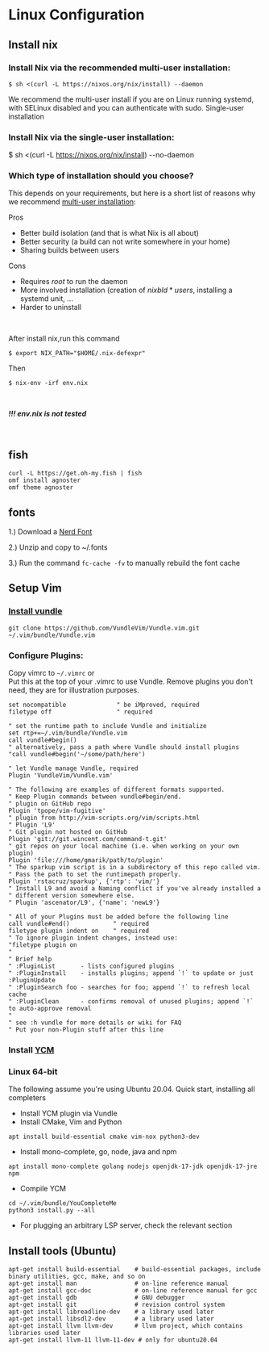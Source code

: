 # Linux  Configuration
## Install nix

### Install Nix via the recommended multi-user installation:

```
$ sh <(curl -L https://nixos.org/nix/install) --daemon
```

We recommend the multi-user install if you are on Linux running systemd, with SELinux disabled and you can authenticate with sudo.
Single-user installation

### Install Nix via the single-user installation:

$ sh <(curl -L https://nixos.org/nix/install) --no-daemon


### Which type of installation should you choose?

This depends on your requirements, but here is a short list of reasons why we recommend [multi-user installation](https://nixos.org/manual/nix/stable/installation/multi-user.html): 

Pros

- Better build isolation (and that is what Nix is all about)
- Better security (a build can not write somewhere in your home)
- Sharing builds between users

Cons

- Requires $root$ to run the daemon
- More involved installation (creation of $nixbld* users$, installing a systemd unit, ...
- Harder to uninstall <br/>
<br/>


After install nix,run this command
```
$ export NIX_PATH="$HOME/.nix-defexpr"
```

Then
```
$ nix-env -irf env.nix
```
<br/>

***!!! env.nix is not tested***

<br/>

## fish
```
curl -L https://get.oh-my.fish | fish
omf install agnoster
omf theme agnoster
```

## fonts

1.) Download a [Nerd Font](http://nerdfonts.com)

2.) Unzip and copy to ~/.fonts

3.) Run the command `fc-cache -fv` to manually rebuild the font cache

## Setup Vim
### [Install vundle](https://github.com/VundleVim/Vundle.vim)

```
git clone https://github.com/VundleVim/Vundle.vim.git ~/.vim/bundle/Vundle.vim
```
### Configure Plugins:

Copy vimrc to `~/.vimrc` or <br/> 
Put this at the top of your .vimrc to use Vundle. Remove plugins you don't need, they are for illustration purposes.
```
set nocompatible              " be iMproved, required
filetype off                  " required

" set the runtime path to include Vundle and initialize
set rtp+=~/.vim/bundle/Vundle.vim
call vundle#begin()
" alternatively, pass a path where Vundle should install plugins
"call vundle#begin('~/some/path/here')

" let Vundle manage Vundle, required
Plugin 'VundleVim/Vundle.vim'

" The following are examples of different formats supported.
" Keep Plugin commands between vundle#begin/end.
" plugin on GitHub repo
Plugin 'tpope/vim-fugitive'
" plugin from http://vim-scripts.org/vim/scripts.html
" Plugin 'L9'
" Git plugin not hosted on GitHub
Plugin 'git://git.wincent.com/command-t.git'
" git repos on your local machine (i.e. when working on your own plugin)
Plugin 'file:///home/gmarik/path/to/plugin'
" The sparkup vim script is in a subdirectory of this repo called vim.
" Pass the path to set the runtimepath properly.
Plugin 'rstacruz/sparkup', {'rtp': 'vim/'}
" Install L9 and avoid a Naming conflict if you've already installed a
" different version somewhere else.
" Plugin 'ascenator/L9', {'name': 'newL9'}

" All of your Plugins must be added before the following line
call vundle#end()            " required
filetype plugin indent on    " required
" To ignore plugin indent changes, instead use:
"filetype plugin on
"
" Brief help
" :PluginList       - lists configured plugins
" :PluginInstall    - installs plugins; append `!` to update or just :PluginUpdate
" :PluginSearch foo - searches for foo; append `!` to refresh local cache
" :PluginClean      - confirms removal of unused plugins; append `!` to auto-approve removal
"
" see :h vundle for more details or wiki for FAQ
" Put your non-Plugin stuff after this line
```

### Install [YCM](https://github.com/ycm-core/YouCompleteMe)

### Linux 64-bit

The following assume you're using Ubuntu 20.04.
Quick start, installing all completers

- Install YCM plugin via Vundle
- Install CMake, Vim and Python

```
apt install build-essential cmake vim-nox python3-dev
```

- Install mono-complete, go, node, java and npm

```
apt install mono-complete golang nodejs openjdk-17-jdk openjdk-17-jre npm
```

- Compile YCM

```
cd ~/.vim/bundle/YouCompleteMe
python3 install.py --all
```

- For plugging an arbitrary LSP server, check the relevant section

## Install tools (Ubuntu)
```
apt-get install build-essential    # build-essential packages, include binary utilities, gcc, make, and so on
apt-get install man                # on-line reference manual
apt-get install gcc-doc            # on-line reference manual for gcc
apt-get install gdb                # GNU debugger
apt-get install git                # revision control system
apt-get install libreadline-dev    # a library used later
apt-get install libsdl2-dev        # a library used later
apt-get install llvm llvm-dev      # llvm project, which contains libraries used later
apt-get install llvm-11 llvm-11-dev # only for ubuntu20.04
```
